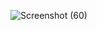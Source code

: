 ![Screenshot (60)](https://github.com/user-attachments/assets/5758560e-1144-49dc-b219-30260de1429a)
